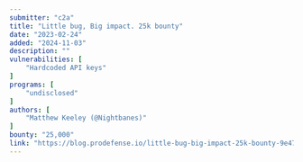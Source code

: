 ```yaml
---
submitter: "c2a"
title: "Little bug, Big impact. 25k bounty"
date: "2023-02-24"
added: "2024-11-03"
description: ""
vulnerabilities: [
    "Hardcoded API keys"
]
programs: [
    "undisclosed"
]
authors: [
    "Matthew Keeley (@Nightbanes)"
]
bounty: "25,000"
link: "https://blog.prodefense.io/little-bug-big-impact-25k-bounty-9e47773f959f"
---
```




